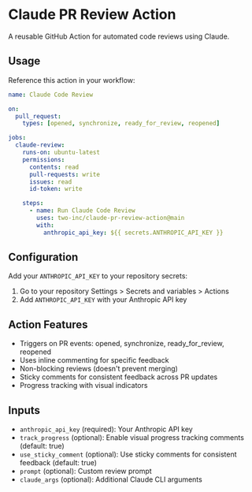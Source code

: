 # Claude PR Review Action

A reusable GitHub Action for automated code reviews using Claude.

## Usage

Reference this action in your workflow:

```yaml
name: Claude Code Review

on:
  pull_request:
    types: [opened, synchronize, ready_for_review, reopened]

jobs:
  claude-review:
    runs-on: ubuntu-latest
    permissions:
      contents: read
      pull-requests: write
      issues: read
      id-token: write

    steps:
      - name: Run Claude Code Review
        uses: two-inc/claude-pr-review-action@main
        with:
          anthropic_api_key: ${{ secrets.ANTHROPIC_API_KEY }}
```

## Configuration

Add your `ANTHROPIC_API_KEY` to your repository secrets:
1. Go to your repository Settings > Secrets and variables > Actions
2. Add `ANTHROPIC_API_KEY` with your Anthropic API key

## Action Features

- Triggers on PR events: opened, synchronize, ready_for_review, reopened
- Uses inline commenting for specific feedback
- Non-blocking reviews (doesn't prevent merging)
- Sticky comments for consistent feedback across PR updates
- Progress tracking with visual indicators

## Inputs

- `anthropic_api_key` (required): Your Anthropic API key
- `track_progress` (optional): Enable visual progress tracking comments (default: true)
- `use_sticky_comment` (optional): Use sticky comments for consistent feedback (default: true)
- `prompt` (optional): Custom review prompt
- `claude_args` (optional): Additional Claude CLI arguments